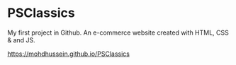 # PSClassics

My first project in Github. An e-commerce website created with HTML, CSS & and JS.

https://mohdhussein.github.io/PSClassics
